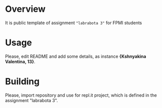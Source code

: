 # Overview

It is public template of assignment `"labrabota 3"` for FPMI students

# Usage

Please, edit README and add some details, as instance **{Kshnyakina Valentina, 13}**.

# Building

Please, import repository and use for repl.it project, which is defined in the assignment "labrabota 3".
